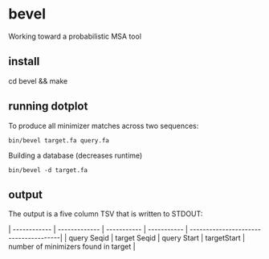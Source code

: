 # bevel
Working toward a probabilistic MSA tool 

## install 
cd bevel && make

## running dotplot

To produce all minimizer matches across two sequences:

```
bin/bevel target.fa query.fa
```

Building a database (decreases runtime)

```
bin/bevel -d target.fa
```

## output

The output is a five column TSV that is written to STDOUT: 

 | ------------ | ------------- | ----------- | ----------- | --------------------------------------|
 |  query Seqid | target Seqid  | query Start | targetStart | number of minimizers found in target  |

